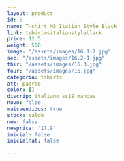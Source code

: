 ```yaml
---
layout: product
id: 5
name: T-shirt MS Italian Style Black
link: tshirtmsitalianstyleblack
price: 12.5
weight: 500
image: "/assets/images/16.1-2.jpg"
sec: "/assets/images/16.2-1.jpg"
thir: "/assets/images/16.3.jpg"
four: "/assets/images/16.jpg"
categoria: tshirts
att: padrao
color: []
discrip: italiano ss19 mangas
novo: false
maisvendidos: true
stock: saldo
new: false
newprice: '17,9'
inicial: false
inicialhat: false

---
```

